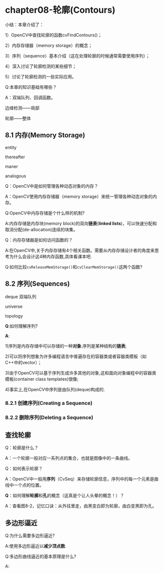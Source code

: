# chapter08-轮廓(Contours)

小结：本章介绍了：

1）OpenCV中查找轮廓的函数cvFindContours()；

2）内存存储器（memory storage）的概念；

3）序列（sequence）基本介绍（这在处理轮廓的时候通常需要使用序列）；

4）深入讨论了轮廓检测的某些细节；

5）讨论了轮廓检测的一些实际应用。

Q:本章的知识基础有哪些？

A：双端队列、回调函数。

边缘检测——局部

轮廓——整体

## 8.1 内存(Memory Storage)

entity

thereafter

maner

analogous

Q：OpenCV中是如何管理各种动态对象的内存？

A：OpenCV使用内存存储器（memory storage）来统一管理各种动态对象的内存。

Q:OpenCV中内存存储是个什么样的机制?

A:内存存储是内存块(memory block)的双向**链表**(**linked lists**)，可以快速分配和取消分配(de-allocation)连续的块集。

Q：内存存储器是如何访问函数的？

A:在OpenCV中,关于内存存储有4个相关函数。需要从内存存储设计者的角度来思考为什么会设计这4种内存函数,具体看课本吧.

Q:如何比较`cvReleaseMemStorage()`和`cvClearMemStorage()`这两个函数?

## 8.2 序列(Sequences)

deque 双端队列

universe 

topology

**Q**:如何理解序列?

**A**:

1)序列是内存存储中可以存储的一种**对象**.序列是某种结构的**链表**;

2)可以将序列想象为许多编程语言中普遍存在的容器类或者容器类模板（如C++中的vector）；

3)由于OpenCV可以基于序列生成许多其他的对象,这和面向对象编程中的容器类模板(container class templates)很像;

4)事实上,在OpenCV中序列是由队列(deque)构成的.

### 8.2.1 创建序列(Creating a Sequence)

### 8.2.2 删除序列(Deleting a Sequence)

## 查找轮廓

Q：轮廓是什么？

A：一个轮廓一般对应一系列点的集合，也就是图像中的一条曲线。

Q：如何表示轮廓？

A：OpenCV中一般用**序列**（CvSeq）来存储轮廓信息，序列中的每一个元素是曲线中一个点的位置。

**Q**：如何理解**轮廓**和**孔**的概念（这真是个让人头晕的概念！）？

A：查看图8-2，记忆口诀：从外往里走，由黑变白即为轮廓，由白变黑即为孔。

## 多边形逼近

Q:为什么需要多边形逼近?

A:使用多边形逼近以**减少顶点数**.

Q:多边形曲线逼近的基本原理是什么?

A:









